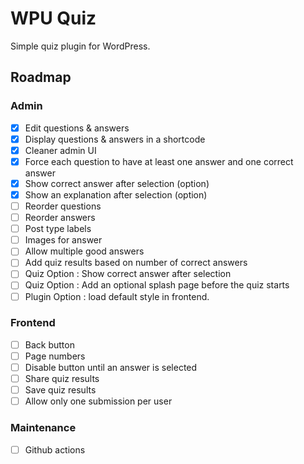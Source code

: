 # WPU Quiz

Simple quiz plugin for WordPress.

## Roadmap

### Admin
- [x] Edit questions & answers
- [x] Display questions & answers in a shortcode
- [x] Cleaner admin UI
- [x] Force each question to have at least one answer and one correct answer
- [x] Show correct answer after selection (option)
- [x] Show an explanation after selection (option)
- [ ] Reorder questions
- [ ] Reorder answers
- [ ] Post type labels
- [ ] Images for answer
- [ ] Allow multiple good answers
- [ ] Add quiz results based on number of correct answers
- [ ] Quiz Option : Show correct answer after selection
- [ ] Quiz Option : Add an optional splash page before the quiz starts
- [ ] Plugin Option : load default style in frontend.

### Frontend
- [ ] Back button
- [ ] Page numbers
- [ ] Disable button until an answer is selected
- [ ] Share quiz results
- [ ] Save quiz results
- [ ] Allow only one submission per user

### Maintenance
- [ ] Github actions


